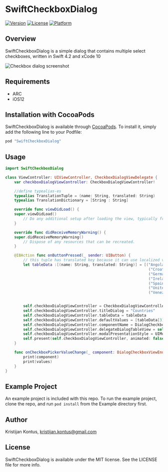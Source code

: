 # SwiftCheckboxDialog

[![Version](https://img.shields.io/cocoapods/v/SwiftCheckboxDialog.svg?style=flat)](http://cocoapods.org/pods/SwiftCheckboxDialog)
[![License](https://img.shields.io/cocoapods/l/SwiftCheckboxDialog.svg?style=flat)](http://cocoapods.org/pods/SwiftCheckboxDialog)
[![Platform](https://img.shields.io/cocoapods/p/SwiftCheckboxDialog.svg?style=flat)](http://cocoapods.org/pods/SwiftCheckboxDialog)

## Overview

SwiftCheckboxDialog is a simple dialog that contains multiple select checkboxes, written in Swift 4.2 and xCode 10

![](https://raw.githubusercontent.com/kkontus/SwiftCheckboxDialogCocoapod/1.0.1/checkbox.png "Checkbox dialog screenshot")

## Requirements
* ARC
* iOS12

## Installation with CocoaPods

SwiftCheckboxDialog is available through [CocoaPods](http://cocoapods.org). To install
it, simply add the following line to your Podfile:

```ruby
pod "SwiftCheckboxDialog"
```

## Usage

```Swift
import SwiftCheckboxDialog

class ViewController: UIViewController, CheckboxDialogViewDelegate {
    var checkboxDialogViewController: CheckboxDialogViewController!

    //define typealias-es
    typealias TranslationTuple = (name: String, translated: String)
    typealias TranslationDictionary = [String : String]

    override func viewDidLoad() {
    super.viewDidLoad()
        // Do any additional setup after loading the view, typically from a nib.
    }

    override func didReceiveMemoryWarning() {
    super.didReceiveMemoryWarning()
        // Dispose of any resources that can be recreated.
    }

    @IBAction func onButtonPressed(_ sender: UIButton) {
        // this tuple has translated key because it can use localized values in case app needs to be localized
        let tableData :[(name: String, translated: String)] = [("Angola", "Angole"),
                                                                ("Croatia", "Croatia"),
                                                                ("Germany", "Germany"),
                                                                ("Ireland", "Ireland"),
                                                                ("Spain", "Spain"),
                                                                ("United Kingdom", "United Kingdom"),
                                                                ("Venezuela", "Venezuela")]


        self.checkboxDialogViewController = CheckboxDialogViewController()
        self.checkboxDialogViewController.titleDialog = "Countries"
        self.checkboxDialogViewController.tableData = tableData
        self.checkboxDialogViewController.defaultValues = [tableData[3]]
        self.checkboxDialogViewController.componentName = DialogCheckboxViewEnum.countries
        self.checkboxDialogViewController.delegateDialogTableView = self
        self.checkboxDialogViewController.modalPresentationStyle = UIModalPresentationStyle.overCurrentContext
        self.present(self.checkboxDialogViewController, animated: false, completion: nil)
    }

    func onCheckboxPickerValueChange(_ component: DialogCheckboxViewEnum, values: TranslationDictionary) {
        print(component)
        print(values)
    }
}
```

## Example Project

An example project is included with this repo.  To run the example project, clone the repo, and run `pod install` from the Example directory first.

## Author

Kristijan Kontus, kristijan.kontus@gmail.com

## License

SwiftCheckboxDialog is available under the MIT license. See the LICENSE file for more info.
